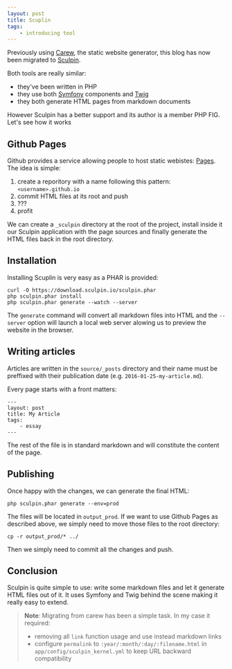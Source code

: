 ```yaml
---
layout: post
title: Scuplin
tags:
    - introducing tool
---
```


Previously using [Carew](http://carew.github.io/), the static website generator,
this blog has now been migrated to [Sculpin](http://sculpin.io).

Both tools are really similar:

* they've been written in PHP
* they use both [Symfony](http://symfony.com) components and [Twig](http://twig.sensiolabs.org/)
* they both generate HTML pages from markdown documents

However Sculpin has a better support and its author is a member PHP FIG. Let's
see how it works

## Github Pages

Github provides a service allowing people to host static webistes: [Pages](https://pages.github.com/).
The idea is simple:

1. create a reporitory with a name following this pattern: `<username>.github.io`
2. commit HTML files at its root and push
3. ???
4. profit

We can create a `_sculpin` directory at the root of the project, install inside
it our Sculpin application with the page sources and finally generate the HTML
files back in the root directory.

## Installation

Installing Scuplin is very easy as a PHAR is provided:

    curl -O https://download.sculpin.io/sculpin.phar
    php sculpin.phar install
    php sculpin.phar generate --watch --server

The `generate` command will convert all markdown files into HTML and the `--server`
option will launch a local web server alowing us to preview the website in the browser.

## Writing articles

Articles are written in the `source/_posts` directory and their name must be
preffixed with their publication date (e.g. `2016-01-25-my-article.md`).

Every page starts with a front matters:

```
---
layout: post
title: My Article
tags:
    - essay
---
```

The rest of the file is in standard markdown and will constitute the content of
the page.

## Publishing

Once happy with the changes, we can generate the final HTML:

    php sculpin.phar generate --env=prod

The files will be located in `output_prod`. If we want to use Github Pages as
described above, we simply need to move those files to the root directory:

    cp -r output_prod/* ../

Then we simply need to commit all the changes and push.

## Conclusion

Sculpin is quite simple to use: write some markdown files and let it generate HTML
files out of it. It uses Symfony and Twig behind the scene making it really easy
to extend.

> **Note**: Migrating from carew has been a simple task. In my case it required:
>
> * removing all `link` function usage and use instead markdown links
> * configure `permalink` to `:year/:month/:day/:filename.html` in `app/config/sculpin_kernel.yml` to keep URL backward compatibility
